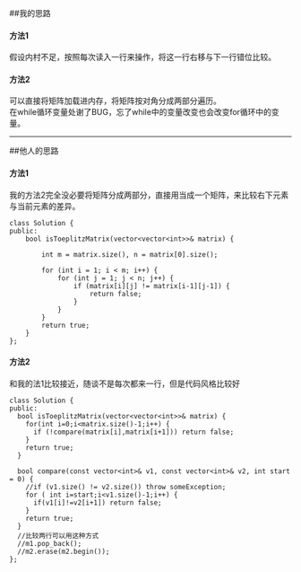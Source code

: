 ##我的思路
#### 方法1
假设内村不足，按照每次读入一行来操作，将这一行右移与下一行错位比较。
#### 方法2
可以直接将矩阵加载进内存，将矩阵按对角分成两部分遍历。   
在while循环变量处谢了BUG，忘了while中的变量改变也会改变for循环中的变量。  

---
##他人的思路
#### 方法1
我的方法2完全没必要将矩阵分成两部分，直接用当成一个矩阵，来比较右下元素与当前元素的差异。

```  
class Solution {
public:
    bool isToeplitzMatrix(vector<vector<int>>& matrix) {
        
        int m = matrix.size(), n = matrix[0].size();
        
        for (int i = 1; i < m; i++) {
            for (int j = 1; j < n; j++) {
                if (matrix[i][j] != matrix[i-1][j-1]) {
                    return false;
                }
            }
        }
        return true;
    }
};
```  

#### 方法2  
和我的法1比较接近，随谈不是每次都来一行，但是代码风格比较好    

```  
class Solution {
public:
  bool isToeplitzMatrix(vector<vector<int>>& matrix) {
    for(int i=0;i<matrix.size()-1;i++) {
      if (!compare(matrix[i],matrix[i+1])) return false;
    }
    return true;
  }

  bool compare(const vector<int>& v1, const vector<int>& v2, int start = 0) {
    //if (v1.size() != v2.size()) throw someException;
    for ( int i=start;i<v1.size()-1;i++) {
      if(v1[i]!=v2[i+1]) return false;
    }
    return true;
  }
  //比较两行可以用这种方式
  //m1.pop_back();
  //m2.erase(m2.begin());
};
```  

 



